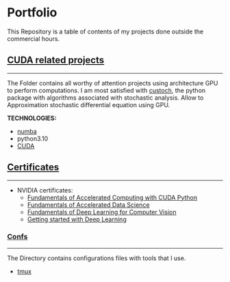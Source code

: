 # Portfolio
This Repository is a table of contents of my projects done outside the commercial hours.

## [CUDA related projects](https://github.com/MarcinBaranek/Portfolio/tree/master/CUDA)

---

The Folder contains all worthy of attention projects using architecture
GPU to perform computations. I am most satisfied with 
[custoch](https://github.com/MarcinBaranek/custoch/tree/master), 
the python package with algorithms associated with stochastic analysis. 
Allow to Approximation stochastic differential equation using GPU.

**TECHNOLOGIES:**
* [numba](https://numba.pydata.org/)
* python3.10
* [CUDA](https://en.wikipedia.org/wiki/CUDA)

## [Certificates](https://github.com/MarcinBaranek/Portfolio/tree/master/Certificates)

---

- NVIDIA certificates:
  * [Fundamentals of Accelerated Computing with CUDA Python](https://github.com/MarcinBaranek/Portfolio/blob/master/Certificates/NVIDIA_Fundamentals_of_Accelerated_Computing_with_CUDA_Python.pdf)
  * [Fundamentals of Accelerated Data Science](https://github.com/MarcinBaranek/Portfolio/blob/master/Certificates/NVIDIA_Fundamentals_of_Accelerated_Data_Science.pdf)
  * [Fundamentals of Deep Learning for Computer Vision](https://github.com/MarcinBaranek/Portfolio/blob/master/Certificates/NVIDIA_Fundamentals_of_Deep_Learning_for_Computer_Vision.pdf)
  * [Getting started with Deep Learning](https://github.com/MarcinBaranek/Portfolio/blob/master/Certificates/NVIDIA_Getting_started_with_Deep_Learning.pdf)


### [Confs](https://github.com/MarcinBaranek/Portfolio/tree/master/Confs)

---

The Directory contains configurations files with tools that I use.
* [tmux](https://github.com/tmux/tmux/wiki)